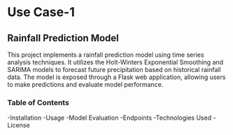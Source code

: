 # Use Case-1
## Rainfall Prediction Model
This project implements a rainfall prediction model using time series analysis techniques. It utilizes the Holt-Winters Exponential Smoothing and SARIMA models to forecast future precipitation based on historical rainfall data. The model is exposed through a Flask web application, allowing users to make predictions and evaluate model performance. 

### Table of Contents
-Installation
-Usage
-Model Evaluation
-Endpoints
-Technologies Used
-License

